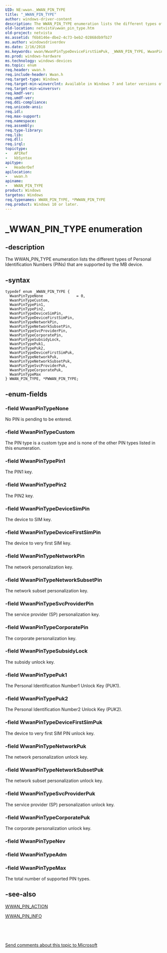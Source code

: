 ```yaml
---
UID: NE:wwan._WWAN_PIN_TYPE
title: "_WWAN_PIN_TYPE"
author: windows-driver-content
description: The WWAN_PIN_TYPE enumeration lists the different types of Personal Identification Numbers (PINs) that are supported by the MB device.
old-location: netvista\wwan_pin_type.htm
old-project: netvista
ms.assetid: f6b8146e-dbe2-4c73-beb2-02868db9fb27
ms.author: windowsdriverdev
ms.date: 2/16/2018
ms.keywords: wwan/WwanPinTypeDeviceFirstSimPuk, _WWAN_PIN_TYPE, WwanPinTypePin2, PWWAN_PIN_TYPE enumeration pointer [Network Drivers Starting with Windows Vista], WwanPinTypeDeviceFirstSimPuk, wwan/WwanPinTypeSvcProviderPuk, netvista.wwan_pin_type, *PWWAN_PIN_TYPE, WwanPinTypeMax, WwanPinTypePuk2, wwan/WwanPinTypeCustom, WwanPinTypeSubsidyLock, WwanPinTypeDeviceSimPin, WwanPinTypeNetworkPin, wwan/WwanPinTypeSubsidyLock, wwan/WwanPinTypeNetworkSubsetPuk, wwan/WwanPinTypeNone, WWAN_PIN_TYPE, wwan/PWWAN_PIN_TYPE, wwan/WwanPinTypeDeviceSimPin, WwanPinTypeDeviceFirstSimPin, wwan/WwanPinTypeNetworkPin, wwan/WwanPinTypeCorporatePuk, wwan/WwanPinTypePuk1, wwan/WwanPinTypeMax, WwanPinTypePuk1, WwanPinTypeCorporatePin, wwan/WwanPinTypePin1, WwanPinTypeNetworkSubsetPin, WwanPinTypeSvcProviderPin, WwanRef_f94cf79e-63f3-47e9-bd40-beb9cd32f0b8.xml, WwanPinTypeCorporatePuk, WwanPinTypePin1, WwanPinTypeNetworkPuk, wwan/WwanPinTypeNetworkSubsetPin, PWWAN_PIN_TYPE, wwan/WwanPinTypeSvcProviderPin, WwanPinTypeNone, WwanPinTypeNetworkSubsetPuk, wwan/WwanPinTypeCorporatePin, WwanPinTypeSvcProviderPuk, WwanPinTypeCustom, wwan/WwanPinTypePuk2, wwan/WwanPinTypePin2, wwan/WwanPinTypeDeviceFirstSimPin, WWAN_PIN_TYPE enumeration [Network Drivers Starting with Windows Vista], wwan/WWAN_PIN_TYPE, wwan/WwanPinTypeNetworkPuk
ms.prod: windows-hardware
ms.technology: windows-devices
ms.topic: enum
req.header: wwan.h
req.include-header: Wwan.h
req.target-type: Windows
req.target-min-winverclnt: Available in Windows 7 and later versions of Windows.
req.target-min-winversvr: 
req.kmdf-ver: 
req.umdf-ver: 
req.ddi-compliance: 
req.unicode-ansi: 
req.idl: 
req.max-support: 
req.namespace: 
req.assembly: 
req.type-library: 
req.lib: 
req.dll: 
req.irql: 
topictype:
-	APIRef
-	kbSyntax
apitype:
-	HeaderDef
apilocation:
-	wwan.h
apiname:
-	WWAN_PIN_TYPE
product: Windows
targetos: Windows
req.typenames: WWAN_PIN_TYPE, *PWWAN_PIN_TYPE
req.product: Windows 10 or later.
---
```


# _WWAN_PIN_TYPE enumeration


## -description


The WWAN_PIN_TYPE enumeration lists the different types of Personal Identification Numbers (PINs)
  that are supported by the MB device.


## -syntax


````
typedef enum _WWAN_PIN_TYPE { 
  WwanPinTypeNone               = 0,
  WwanPinTypeCustom,
  WwanPinTypePin1,
  WwanPinTypePin2,
  WwanPinTypeDeviceSimPin,
  WwanPinTypeDeviceFirstSimPin,
  WwanPinTypeNetworkPin,
  WwanPinTypeNetworkSubsetPin,
  WwanPinTypeSvcProviderPin,
  WwanPinTypeCorporatePin,
  WwanPinTypeSubsidyLock,
  WwanPinTypePuk1,
  WwanPinTypePuk2,
  WwanPinTypeDeviceFirstSimPuk,
  WwanPinTypeNetworkPuk,
  WwanPinTypeNetworkSubsetPuk,
  WwanPinTypeSvcProviderPuk,
  WwanPinTypeCorporatePuk,
  WwanPinTypeMax
} WWAN_PIN_TYPE, *PWWAN_PIN_TYPE;
````


## -enum-fields




### -field WwanPinTypeNone

No PIN is pending to be entered.


### -field WwanPinTypeCustom

The PIN type is a custom type and is none of the other PIN types listed in this
     enumeration.


### -field WwanPinTypePin1

The PIN1 key.


### -field WwanPinTypePin2

The PIN2 key.


### -field WwanPinTypeDeviceSimPin

The device to SIM key.


### -field WwanPinTypeDeviceFirstSimPin

The device to very first SIM key.


### -field WwanPinTypeNetworkPin

The network personalization key.


### -field WwanPinTypeNetworkSubsetPin

The network subset personalization key.


### -field WwanPinTypeSvcProviderPin

The service provider (SP) personalization key.


### -field WwanPinTypeCorporatePin

The corporate personalization key.


### -field WwanPinTypeSubsidyLock

The subsidy unlock key.


### -field WwanPinTypePuk1

The Personal Identification Number1 Unlock Key (PUK1).


### -field WwanPinTypePuk2

The Personal Identification Number2 Unlock Key (PUK2).


### -field WwanPinTypeDeviceFirstSimPuk

The device to very first SIM PIN unlock key.


### -field WwanPinTypeNetworkPuk

The network personalization unlock key.


### -field WwanPinTypeNetworkSubsetPuk

The network subset personalization unlock key.


### -field WwanPinTypeSvcProviderPuk

The service provider (SP) personalization unlock key.


### -field WwanPinTypeCorporatePuk

The corporate personalization unlock key.


### -field WwanPinTypeNev


### -field WwanPinTypeAdm


### -field WwanPinTypeMax

The total number of supported PIN types.


## -see-also

<a href="..\wwan\ns-wwan-_wwan_pin_action.md">WWAN_PIN_ACTION</a>



<a href="..\wwan\ns-wwan-_wwan_pin_info.md">WWAN_PIN_INFO</a>



 

 

<a href="mailto:wsddocfb@microsoft.com?subject=Documentation%20feedback [netvista\netvista]:%20WWAN_PIN_TYPE enumeration%20 RELEASE:%20(2/16/2018)&amp;body=%0A%0APRIVACY STATEMENT%0A%0AWe use your feedback to improve the documentation. We don't use your email address for any other purpose, and we'll remove your email address from our system after the issue that you're reporting is fixed. While we're working to fix this issue, we might send you an email message to ask for more info. Later, we might also send you an email message to let you know that we've addressed your feedback.%0A%0AFor more info about Microsoft's privacy policy, see http://privacy.microsoft.com/en-us/default.aspx." title="Send comments about this topic to Microsoft">Send comments about this topic to Microsoft</a>

